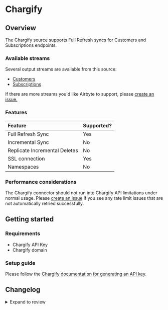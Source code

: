 # Chargify

## Overview

The Chargify source supports Full Refresh syncs for Customers and Subscriptions endpoints.

### Available streams

Several output streams are available from this source:

- [Customers](https://developers.chargify.com/docs/api-docs/b3A6MTQxMDgyNzY-list-or-find-customers)
- [Subscriptions](https://developers.chargify.com/docs/api-docs/b3A6MTQxMDgzODk-list-subscriptions)

If there are more streams you'd like Airbyte to support, please [create an issue.](https://github.com/airbytehq/airbyte/issues/new/choose)

### Features

| Feature                       | Supported? |
| :---------------------------- | :--------- |
| Full Refresh Sync             | Yes        |
| Incremental Sync              | No         |
| Replicate Incremental Deletes | No         |
| SSL connection                | Yes        |
| Namespaces                    | No         |

### Performance considerations

The Chargify connector should not run into Chargify API limitations under normal usage. Please [create an issue](https://github.com/airbytehq/airbyte/issues) if you see any rate limit issues that are not automatically retried successfully.

## Getting started

### Requirements

- Chargify API Key
- Chargify domain

### Setup guide

Please follow the [Chargify documentation for generating an API key](https://developers.chargify.com/docs/api-docs/YXBpOjE0MTA4MjYx-chargify-api).

## Changelog

<details>
  <summary>Expand to review</summary>

| Version | Date       | Pull Request                                             | Subject                                     |
| :------ | :--------- | :------------------------------------------------------- | :------------------------------------------ |
| 0.5.23 | 2025-07-26 | [60354](https://github.com/airbytehq/airbyte/pull/60354) | Update dependencies |
| 0.5.22 | 2025-05-10 | [59941](https://github.com/airbytehq/airbyte/pull/59941) | Update dependencies |
| 0.5.21 | 2025-05-03 | [59395](https://github.com/airbytehq/airbyte/pull/59395) | Update dependencies |
| 0.5.20 | 2025-04-26 | [58707](https://github.com/airbytehq/airbyte/pull/58707) | Update dependencies |
| 0.5.19 | 2025-04-19 | [58365](https://github.com/airbytehq/airbyte/pull/58365) | Update dependencies |
| 0.5.18 | 2025-04-12 | [57796](https://github.com/airbytehq/airbyte/pull/57796) | Update dependencies |
| 0.5.17 | 2025-04-05 | [57153](https://github.com/airbytehq/airbyte/pull/57153) | Update dependencies |
| 0.5.16 | 2025-03-29 | [56610](https://github.com/airbytehq/airbyte/pull/56610) | Update dependencies |
| 0.5.15 | 2025-03-22 | [56094](https://github.com/airbytehq/airbyte/pull/56094) | Update dependencies |
| 0.5.14 | 2025-03-08 | [55413](https://github.com/airbytehq/airbyte/pull/55413) | Update dependencies |
| 0.5.13 | 2025-03-01 | [54845](https://github.com/airbytehq/airbyte/pull/54845) | Update dependencies |
| 0.5.12 | 2025-02-22 | [54242](https://github.com/airbytehq/airbyte/pull/54242) | Update dependencies |
| 0.5.11 | 2025-02-15 | [53890](https://github.com/airbytehq/airbyte/pull/53890) | Update dependencies |
| 0.5.10 | 2025-02-08 | [53438](https://github.com/airbytehq/airbyte/pull/53438) | Update dependencies |
| 0.5.9 | 2025-02-01 | [52891](https://github.com/airbytehq/airbyte/pull/52891) | Update dependencies |
| 0.5.8 | 2025-01-25 | [52183](https://github.com/airbytehq/airbyte/pull/52183) | Update dependencies |
| 0.5.7 | 2025-01-18 | [51752](https://github.com/airbytehq/airbyte/pull/51752) | Update dependencies |
| 0.5.6 | 2025-01-11 | [51252](https://github.com/airbytehq/airbyte/pull/51252) | Update dependencies |
| 0.5.5 | 2024-12-28 | [50463](https://github.com/airbytehq/airbyte/pull/50463) | Update dependencies |
| 0.5.4 | 2024-12-21 | [50187](https://github.com/airbytehq/airbyte/pull/50187) | Update dependencies |
| 0.5.3 | 2024-12-14 | [49589](https://github.com/airbytehq/airbyte/pull/49589) | Update dependencies |
| 0.5.2 | 2024-12-12 | [49300](https://github.com/airbytehq/airbyte/pull/49300) | Update dependencies |
| 0.5.1 | 2024-12-11 | [48959](https://github.com/airbytehq/airbyte/pull/48959) | Starting with this version, the Docker image is now rootless. Please note that this and future versions will not be compatible with Airbyte versions earlier than 0.64 |
| 0.5.0 | 2024-08-23 | [44602](https://github.com/airbytehq/airbyte/pull/44602) | Refactor connector to manifest-only format |
| 0.4.15 | 2024-08-17 | [44230](https://github.com/airbytehq/airbyte/pull/44230) | Update dependencies |
| 0.4.14 | 2024-08-12 | [43775](https://github.com/airbytehq/airbyte/pull/43775) | Update dependencies |
| 0.4.13 | 2024-08-10 | [43612](https://github.com/airbytehq/airbyte/pull/43612) | Update dependencies |
| 0.4.12 | 2024-08-03 | [43222](https://github.com/airbytehq/airbyte/pull/43222) | Update dependencies |
| 0.4.11 | 2024-07-27 | [42765](https://github.com/airbytehq/airbyte/pull/42765) | Update dependencies |
| 0.4.10 | 2024-07-20 | [42300](https://github.com/airbytehq/airbyte/pull/42300) | Update dependencies |
| 0.4.9 | 2024-07-13 | [41811](https://github.com/airbytehq/airbyte/pull/41811) | Update dependencies |
| 0.4.8 | 2024-07-10 | [41375](https://github.com/airbytehq/airbyte/pull/41375) | Update dependencies |
| 0.4.7 | 2024-07-09 | [41130](https://github.com/airbytehq/airbyte/pull/41130) | Update dependencies |
| 0.4.6 | 2024-07-06 | [40962](https://github.com/airbytehq/airbyte/pull/40962) | Update dependencies |
| 0.4.5 | 2024-06-25 | [40314](https://github.com/airbytehq/airbyte/pull/40314) | Update dependencies |
| 0.4.4 | 2024-06-22 | [40123](https://github.com/airbytehq/airbyte/pull/40123) | Update dependencies |
| 0.4.3 | 2024-06-15 | [38814](https://github.com/airbytehq/airbyte/pull/38814) | Make connector compatible with builder |
| 0.4.2 | 2024-06-06 | [39306](https://github.com/airbytehq/airbyte/pull/39306) | [autopull] Upgrade base image to v1.2.2 |
| 0.4.1 | 2024-05-20 | [38444](https://github.com/airbytehq/airbyte/pull/38444) | [autopull] base image + poetry + up_to_date |
| 0.4.0 | 2023-10-16 | [31116](https://github.com/airbytehq/airbyte/pull/31116) | Add Coupons, Transactions, Invoices Streams |
| 0.3.0 | 2023-08-10 | [29130](https://github.com/airbytehq/airbyte/pull/29130) | Migrate Python CDK to Low Code |
| 0.2.0 | 2023-08-08 | [29218](https://github.com/airbytehq/airbyte/pull/29218) | Fix schema |
| 0.1.0 | 2022-03-16 | [10853](https://github.com/airbytehq/airbyte/pull/10853) | Initial release |

</details>
